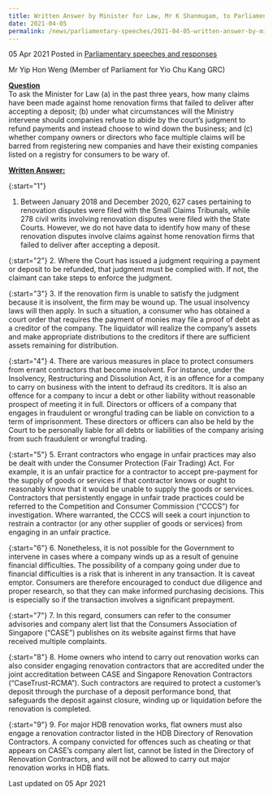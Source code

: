 ```yaml
---
title: Written Answer by Minister for Law, Mr K Shanmugam, to Parliamentary Question on Claims Made Against Home Renovation Firms That Failed To Deliver After Accepting A Deposit
date: 2021-04-05
permalink: /news/parliamentary-speeches/2021-04-05-written-answer-by-minister-for-law-mr-k-shanmugam-to-pq-claims-made-against-home-renovation-firms-that-failed-to-deliver-after-accepting-a-deposit/
---
```


05 Apr 2021 Posted in [Parliamentary speeches and responses](/news/parliamentary-speeches)

Mr Yip Hon Weng (Member of Parliament for Yio Chu Kang GRC)
  
**<b><u>Question</u></b>**  
To ask the Minister for Law (a) in the past three years, how many claims have been made against home renovation firms that failed to deliver after accepting a deposit; (b) under what circumstances will the Ministry intervene should companies refuse to abide by the court’s judgment to refund payments and instead choose to wind down the business; and (c) whether company owners or directors who face multiple claims will be barred from registering new companies and have their existing companies listed on a registry for consumers to be wary of.

**<b><u>Written Answer:</u></b>**  

{:start="1"}
1.  Between January 2018 and December 2020, 627 cases pertaining to renovation disputes were filed with the Small Claims Tribunals, while 278 civil writs involving renovation disputes were filed with the State Courts. However, we do not have data to identify how many of these renovation disputes involve claims against home renovation firms that failed to deliver after accepting a deposit.

{:start="2"}
2.	Where the Court has issued a judgment requiring a payment or deposit to be refunded, that judgment must be complied with. If not, the claimant can take steps to enforce the judgment.

{:start="3"}
3.	If the renovation firm is unable to satisfy the judgment because it is insolvent, the firm may be wound up. The usual insolvency laws will then apply. In such a situation, a consumer who has obtained a court order that requires the payment of monies may file a proof of debt as a creditor of the company. The liquidator will realize the company’s assets and make appropriate distributions to the creditors if there are sufficient assets remaining for distribution.

{:start="4"}
4.	There are various measures in place to protect consumers from errant contractors that become insolvent. For instance, under the Insolvency, Restructuring and Dissolution Act, it is an offence for a company to carry on business with the intent to defraud its creditors. It is also an offence for a company to incur a debt or other liability without reasonable prospect of meeting it in full. Directors or officers of a company that engages in fraudulent or wrongful trading can be liable on conviction to a term of imprisonment. These directors or officers can also be held by the Court to be personally liable for all debts or liabilities of the company arising from such fraudulent or wrongful trading. 

{:start="5"}
5.	Errant contractors who engage in unfair practices may also be dealt with under the Consumer Protection (Fair Trading) Act.  For example, it is an unfair practice for a contractor to accept pre-payment for the supply of goods or services if that contractor knows or ought to reasonably know that it would be unable to supply the goods or services. Contractors that persistently engage in unfair trade practices could be referred to the Competition and Consumer Commission (“CCCS”) for investigation. Where warranted, the CCCS will seek a court injunction to restrain a contractor (or any other supplier of goods or services) from engaging in an unfair practice.

{:start="6"}
6.	Nonetheless, it is not possible for the Government to intervene in cases where a company winds up as a result of genuine financial difficulties. The possibility of a company going under due to financial difficulties is a risk that is inherent in any transaction.  It is caveat emptor. Consumers are therefore encouraged to conduct due diligence and proper research, so that they can make informed purchasing decisions. This is especially so if the transaction involves a significant prepayment.

{:start="7"}
7.	In this regard, consumers can refer to the consumer advisories and company alert list that the Consumers Association of Singapore (“CASE”) publishes on its website against firms that have received multiple complaints. 

{:start="8"}
8.	Home owners who intend to carry out renovation works can also consider engaging renovation contractors that are accredited under the joint accreditation between CASE and Singapore Renovation Contractors (“CaseTrust-RCMA”). Such contractors are required to protect a customer’s deposit through the purchase of a deposit performance bond, that safeguards the deposit against closure, winding up or liquidation before the renovation is completed. 

{:start="9"}
9.	For major HDB renovation works, flat owners must also engage a renovation contractor listed in the HDB Directory of Renovation Contractors. A company convicted for offences such as cheating or that appears on CASE’s company alert list, cannot be listed in the Directory of Renovation Contractors, and will not be allowed to carry out major renovation works in HDB flats.  

<p class="right-side-updated">Last updated on 05 Apr 2021</p>
